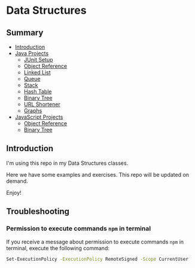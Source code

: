 # Data Structures

## Summary

- [Introduction](#introduction)
- [Java Projects](/java/)
  - [JUnit Setup](/java/junit-setup/)
  - [Object Reference](/java/object-reference/)
  - [Linked List](/java/list/)
  - [Queue](/java/queue/)
  - [Stack](/java/stack/)
  - [Hash Table](/java/hashing/)
  - [Binary Tree](/java/binary-tree/)
  - [URL Shortener](/java/url-shortener/)
  - [Graphs](/java/graphs)
- [JavaScript Projects](/js/)
  - [Object Reference](/js/object-reference/)
  - [Binary Tree](/js/01-binary-tree/)

## Introduction

I'm using this repo in my Data Structures classes. 

Here we have some examples and exercises. This repo will be updated on demand.

Enjoy!

## Troubleshooting

### Permission to execute commands `npm` in terminal

If you receive a message about permission to execute commands `npm` in terminal, execute the following command:

```bash
Set-ExecutionPolicy -ExecutionPolicy RemoteSigned -Scope CurrentUser
```